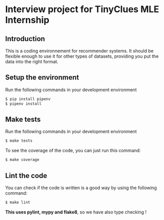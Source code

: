 # Interview project for TinyClues MLE Internship

## Introduction

This is a coding environnement for recommender systems. It should be flexible enough to use it for other types of datasets, providing you put the data into the right format.

## Setup the environment

Run the following commands in your development environment

```bash
$ pip install pipenv
$ pipenv install
```

## Make tests

Run the following commands in your development environment

```bash
$ make tests
```

To see the coverage of the code, you can just run this command:

```bash
$ make coverage
```

## Lint the code

You can check if the code is written is a good way by using the following command:

```bash
$ make lint
```

**This uses pylint, mypy and flake8**, so we have also type checking !
